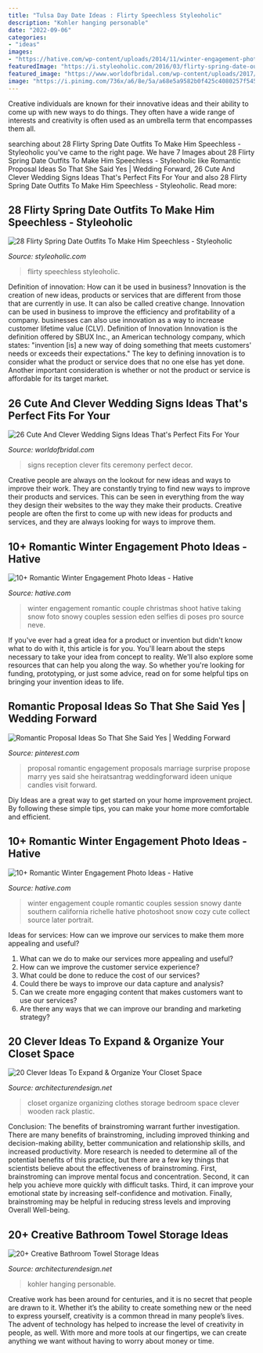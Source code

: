 ```yaml
---
title: "Tulsa Day Date Ideas : Flirty Speechless Styleoholic"
description: "Kohler hanging personable"
date: "2022-09-06"
categories:
- "ideas"
images:
- "https://hative.com/wp-content/uploads/2014/11/winter-engagement-photo-ideas/2-winter-engagement-photo-ideas.jpg"
featuredImage: "https://i.styleoholic.com/2016/03/flirty-spring-date-outfits-to-make-him-speechless-3.jpg"
featured_image: "https://www.worldofbridal.com/wp-content/uploads/2017/07/Wedding-Signs-11.jpg"
image: "https://i.pinimg.com/736x/a6/8e/5a/a68e5a9582b0f425c4080257f5456a1d--proposal-ideas-engagement-romantic-proposal-ideas-unique.jpg"
---
```



Creative individuals are known for their innovative ideas and their ability to come up with new ways to do things. They often have a wide range of interests and creativity is often used as an umbrella term that encompasses them all.

	

		
searching about 28 Flirty Spring Date Outfits To Make Him Speechless - Styleoholic you've came to the right page. We have 7 Images about 28 Flirty Spring Date Outfits To Make Him Speechless - Styleoholic like Romantic Proposal Ideas So That She Said Yes | Wedding Forward, 26 Cute And Clever Wedding Signs Ideas That&#039;s Perfect Fits For Your and also 28 Flirty Spring Date Outfits To Make Him Speechless - Styleoholic. Read more:
		
    
## 28 Flirty Spring Date Outfits To Make Him Speechless - Styleoholic

<img loading=lazy src="https://i.styleoholic.com/2016/03/flirty-spring-date-outfits-to-make-him-speechless-3.jpg" onerror="this.onerror=null;this.src='https://tse1.mm.bing.net/th?id=OIP.ZaIu6InXg9bfB59OsA2v-QHaOc&amp;pid=15.1';" alt="28 Flirty Spring Date Outfits To Make Him Speechless - Styleoholic">

_Source: styleoholic.com_

>flirty speechless styleoholic. 

	

Definition of innovation: How can it be used in business?
Innovation is the creation of new ideas, products or services that are different from those that are currently in use. It can also be called creative change. Innovation can be used in business to improve the efficiency and profitability of a company. businesses can also use innovation as a way to increase customer lifetime value (CLV). Definition of Innovation
Innovation is the definition offered by SBUX Inc., an American technology company, which states: "invention [is] a new way of doing something that meets customers' needs or exceeds their expectations." The key to defining innovation is to consider what the product or service does that no one else has yet done. Another important consideration is whether or not the product or service is affordable for its target market.

    
## 26 Cute And Clever Wedding Signs Ideas That&#039;s Perfect Fits For Your

<img loading=lazy src="https://www.worldofbridal.com/wp-content/uploads/2017/07/Wedding-Signs-11.jpg" onerror="this.onerror=null;this.src='https://tse1.mm.bing.net/th?id=OIP.BitRrKY8UXTFNqNYnubiKgHaLH&amp;pid=15.1';" alt="26 Cute And Clever Wedding Signs Ideas That&#039;s Perfect Fits For Your">

_Source: worldofbridal.com_

>signs reception clever fits ceremony perfect decor. 

	

Creative people are always on the lookout for new ideas and ways to improve their work. They are constantly trying to find new ways to improve their products and services. This can be seen in everything from the way they design their websites to the way they make their products. Creative people are often the first to come up with new ideas for products and services, and they are always looking for ways to improve them.

    
## 10+ Romantic Winter Engagement Photo Ideas - Hative

<img loading=lazy src="http://hative.com/wp-content/uploads/2014/11/winter-engagement-photo-ideas/5-winter-engagement-photo-ideas.jpg" onerror="this.onerror=null;this.src='https://tse4.mm.bing.net/th?id=OIP.bRwovrPDmfY-iKnzPdUezAHaLH&amp;pid=15.1';" alt="10+ Romantic Winter Engagement Photo Ideas - Hative">

_Source: hative.com_

>winter engagement romantic couple christmas shoot hative taking snow foto snowy couples session eden selfies di poses pro source neve. 

	

If you've ever had a great idea for a product or invention but didn't know what to do with it, this article is for you. You'll learn about the steps necessary to take your idea from concept to reality. We'll also explore some resources that can help you along the way. So whether you're looking for funding, prototyping, or just some advice, read on for some helpful tips on bringing your invention ideas to life.

    
## Romantic Proposal Ideas So That She Said Yes | Wedding Forward

<img loading=lazy src="https://i.pinimg.com/736x/a6/8e/5a/a68e5a9582b0f425c4080257f5456a1d--proposal-ideas-engagement-romantic-proposal-ideas-unique.jpg" onerror="this.onerror=null;this.src='https://tse1.mm.bing.net/th?id=OIP.3IYrIcDR3S4azDWN3UKLGQHaLG&amp;pid=15.1';" alt="Romantic Proposal Ideas So That She Said Yes | Wedding Forward">

_Source: pinterest.com_

>proposal romantic engagement proposals marriage surprise propose marry yes said she heiratsantrag weddingforward ideen unique candles visit forward. 

	

Diy Ideas are a great way to get started on your home improvement project. By following these simple tips, you can make your home more comfortable and efficient.

    
## 10+ Romantic Winter Engagement Photo Ideas - Hative

<img loading=lazy src="https://hative.com/wp-content/uploads/2014/11/winter-engagement-photo-ideas/2-winter-engagement-photo-ideas.jpg" onerror="this.onerror=null;this.src='https://tse4.mm.bing.net/th?id=OIP.TGao1vCMixZroPvTY1gnxQHaLG&amp;pid=15.1';" alt="10+ Romantic Winter Engagement Photo Ideas - Hative">

_Source: hative.com_

>winter engagement couple romantic couples session snowy dante southern california richelle hative photoshoot snow cozy cute collect source later portrait. 

	

Ideas for services: How can we improve our services to make them more appealing and useful?
1. What can we do to make our services more appealing and useful? 
2. How can we improve the customer service experience? 
3. What could be done to reduce the cost of our services? 
4. Could there be ways to improve our data capture and analysis? 
5. Can we create more engaging content that makes customers want to use our services? 
6. Are there any ways that we can improve our branding and marketing strategy?

    
## 20 Clever Ideas To Expand &amp; Organize Your Closet Space

<img loading=lazy src="http://cdn.architecturendesign.net/wp-content/uploads/2015/07/AD-Closet-Organizing-Ideas-10.jpg" onerror="this.onerror=null;this.src='https://tse3.mm.bing.net/th?id=OIP.ahNVah62Yx0uVuiBSMuH5QHaJ3&amp;pid=15.1';" alt="20 Clever Ideas To Expand &amp; Organize Your Closet Space">

_Source: architecturendesign.net_

>closet organize organizing clothes storage bedroom space clever wooden rack plastic. 

	

Conclusion: The benefits of brainstroming warrant further investigation.
There are many benefits of brainstroming, including improved thinking and decision-making ability, better communication and relationship skills, and increased productivity. More research is needed to determine all of the potential benefits of this practice, but there are a few key things that scientists believe about the effectiveness of brainstroming. First, brainstroming can improve mental focus and concentration. Second, it can help you achieve more quickly with difficult tasks. Third, it can improve your emotional state by increasing self-confidence and motivation. Finally, brainstroming may be helpful in reducing stress levels and improving Overall Well-being.

    
## 20+ Creative Bathroom Towel Storage Ideas

<img loading=lazy src="https://cdn.architecturendesign.net/wp-content/uploads/2015/09/AD-Creative-Bathroom-Towel-Storage-Ideas-16.jpg" onerror="this.onerror=null;this.src='https://tse1.mm.bing.net/th?id=OIP.w0e-fv376BnSqlKEkh68ywHaJU&amp;pid=15.1';" alt="20+ Creative Bathroom Towel Storage Ideas">

_Source: architecturendesign.net_

>kohler hanging personable. 

	

Creative work has been around for centuries, and it is no secret that people are drawn to it. Whether it’s the ability to create something new or the need to express yourself, creativity is a common thread in many people’s lives. The advent of technology has helped to increase the level of creativity in people, as well. With more and more tools at our fingertips, we can create anything we want without having to worry about money or time.

